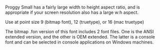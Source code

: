 Proggy Small has a fairly large width to height aspect ratio, and is appropriate if your screen resolution also has a large w:h aspect.

Use at point size 9 (bitmap font), 12 (truetype), or 16 (mac truetype)

The bitmap .fon version of this font includes 2 font files. One is the ANSI extended version, and the other is OEM extended. The latter is a console font and can be selected in console applications on Windows machines.
